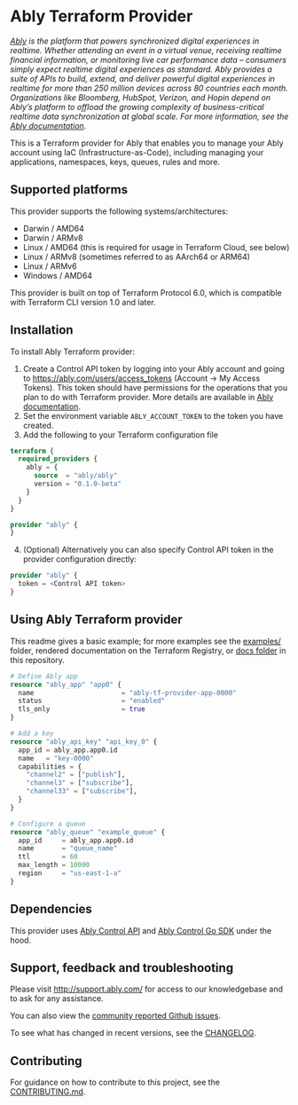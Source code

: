 # Ably Terraform Provider

_[Ably](https://ably.com) is the platform that powers synchronized digital experiences in realtime. Whether attending an event in a virtual venue, receiving realtime financial information, or monitoring live car performance data – consumers simply expect realtime digital experiences as standard. Ably provides a suite of APIs to build, extend, and deliver powerful digital experiences in realtime for more than 250 million devices across 80 countries each month. Organizations like Bloomberg, HubSpot, Verizon, and Hopin depend on Ably’s platform to offload the growing complexity of business-critical realtime data synchronization at global scale. For more information, see the [Ably documentation](https://ably.com/docs)._

This is a Terraform provider for Ably that enables you to manage your Ably account using IaC (Infrastructure-as-Code), including managing your applications, namespaces, keys, queues, rules and more.

## Supported platforms

This provider supports the following systems/architectures:

- Darwin / AMD64
- Darwin / ARMv8
- Linux / AMD64 (this is required for usage in Terraform Cloud, see below)
- Linux / ARMv8 (sometimes referred to as AArch64 or ARM64)
- Linux / ARMv6
- Windows / AMD64

This provider is built on top of Terraform Protocol 6.0, which is compatible with Terraform CLI version 1.0 and later.

## Installation

To install Ably Terraform provider:

1. Create a Control API token by logging into your Ably account and going to https://ably.com/users/access_tokens (Account -> My Access Tokens). This token should have permissions for the operations that you plan to do with Terraform provider. More details are available in [Ably documentation](https://ably.com/docs/control-api#authentication).
2. Set the environment variable `ABLY_ACCOUNT_TOKEN` to the token you have created.
3. Add the following to your Terraform configuration file

```terraform
terraform {
  required_providers {
    ably = {
      source  = "ably/ably"
      version = "0.1.0-beta"
    }
  }
}

provider "ably" {
}
```

4. (Optional) Alternatively you can also specify Control API token in the provider configuration directly: 

```terraform
provider "ably" {
  token = <Control API token>
}
```


## Using Ably Terraform provider

This readme gives a basic example; for more examples see the [examples/](examples/) folder, rendered documentation on the Terraform Registry, or [docs folder](docs/) in this repository. 


```terraform
# Define Ably app
resource "ably_app" "app0" {
  name                      = "ably-tf-provider-app-0000"
  status                    = "enabled"
  tls_only                  = true
}

# Add a key
resource "ably_api_key" "api_key_0" {
  app_id = ably_app.app0.id
  name   = "key-0000"
  capabilities = {
    "channel2" = ["publish"],
    "channel3" = ["subscribe"],
    "channel33" = ["subscribe"],
  }
}

# Configure a queue
resource "ably_queue" "example_queue" {
  app_id     = ably_app.app0.id
  name       = "queue_name"
  ttl        = 60
  max_length = 10000
  region     = "us-east-1-a"
}
```

## Dependencies

This provider uses [Ably Control API](https://ably.com/docs/api/control-api) and [Ably Control Go SDK](https://github.com/ably/ably-control-go) under the hood. 


## Support, feedback and troubleshooting

Please visit http://support.ably.com/ for access to our knowledgebase and to ask for any assistance.

You can also view the [community reported Github issues](https://github.com/ably/terraform-provider-ably/issues).

To see what has changed in recent versions, see the [CHANGELOG](CHANGELOG.md).

## Contributing

For guidance on how to contribute to this project, see the [CONTRIBUTING.md](CONTRIBUTING.md).
